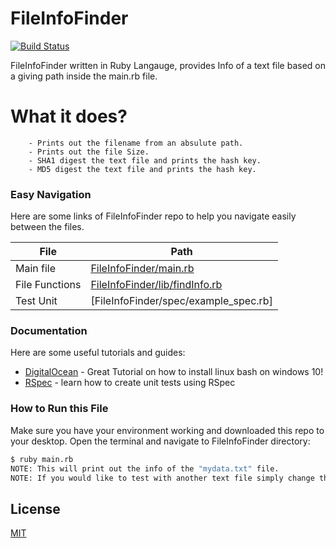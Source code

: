 # FileInfoFinder

[![Build Status](https://travis-ci.org/Securter/FileInfoFinder.svg?branch=master)](https://travis-ci.org/Securter/FileInfoFinder)


FileInfoFinder written in Ruby Langauge, provides Info of a text file based on a giving path inside the main.rb file.

# What it does?

        - Prints out the filename from an absulute path.
        - Prints out the file Size.
        - SHA1 digest the text file and prints the hash key.
        - MD5 digest the text file and prints the hash key.


### Easy Navigation

Here are some links of FileInfoFinder repo to help you navigate easily between the files.

| File | Path |
| ------ | ------ |
| Main file  | [FileInfoFinder/main.rb] |
| File Functions | [FileInfoFinder/lib/findInfo.rb] |
| Test Unit | [FileInfoFinder/spec/example_spec.rb]  |


### Documentation 

Here are some useful tutorials and guides:
* [DigitalOcean] - Great Tutorial on how to install linux bash on windows 10!
* [RSpec] - learn how to create unit tests using RSpec

### How to Run this File

Make sure you have your environment working and downloaded this repo to your desktop.
Open the terminal and navigate to FileInfoFinder directory:
```sh
$ ruby main.rb
NOTE: This will print out the info of the "mydata.txt" file.
NOTE: If you would like to test with another text file simply change the path name inside of the "main.rb".
```

License
----
[MIT]
    
   [RSpec]: <http://rspec.info/>
   [DigitalOcean]: <https://www.digitalocean.com/community/tutorials/how-to-install-ruby-and-set-up-a-local-programming-environment-on-windows-10>
   [MIT]: <https://github.com/Securter/FileInfoFinder/blob/master/LICENSE>
   [FileInfoFinder/main.rb]: <https://github.com/Securter/FileInfoFinder/blob/master/main.rb>
   [FileInfoFinder/lib/findInfo.rb]: <https://github.com/Securter/FileInfoFinder/blob/master/lib/findInfo.rb>
   [FileInfoFinder/spec/testUnit.rb]: <https://github.com/Securter/FileInfoFinder/blob/master/spec/testUnit_spec.rb>
  

